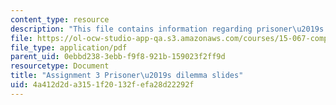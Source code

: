 ```yaml
---
content_type: resource
description: "This file contains information regarding prisoner\u2019s dilemma slides."
file: https://ol-ocw-studio-app-qa.s3.amazonaws.com/courses/15-067-competitive-decision-making-and-negotiation-spring-2011/4a412d2da3151f20132fefa28d22292f_MIT15_067S11_assgn03dilem.pdf
file_type: application/pdf
parent_uid: 0ebbd238-3ebb-f9f8-921b-159023f2ff9d
resourcetype: Document
title: "Assignment 3 Prisoner\u2019s dilemma slides"
uid: 4a412d2d-a315-1f20-132f-efa28d22292f
---
```

